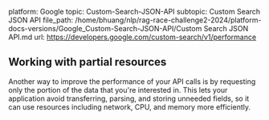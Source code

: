 platform: Google
topic: Custom-Search-JSON-API
subtopic: Custom Search JSON API
file_path: /home/bhuang/nlp/rag-race-challenge2-2024/platform-docs-versions/Google_Custom-Search-JSON-API/Custom Search JSON API.md
url: https://developers.google.com/custom-search/v1/performance

## Working with partial resources

Another way to improve the performance of your API calls is by requesting only the portion of the data that you're interested in. This lets your application avoid transferring, parsing, and storing unneeded fields, so it can use resources including network, CPU, and memory more efficiently.